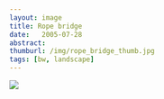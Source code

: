 ```yaml
---
layout: image
title: Rope bridge
date:   2005-07-28
abstract: 
thumburl: /img/rope_bridge_thumb.jpg
tags: [bw, landscape]
---
```

![](/img/rope_bridge.jpg)

